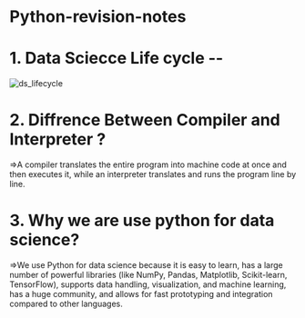 # Python-revision-notes
# 1. Data Sciecce Life cycle --
   ![ds_lifecycle](https://github.com/user-attachments/assets/8d4fdcf4-4b0e-4ef6-bff4-c3224dd59e49)
# 2. Diffrence Between Compiler and Interpreter ?
   =>A compiler translates the entire program into machine code at once and then executes it, while an interpreter translates and runs the program line by line.
# 3. Why we are use python for data science?
   =>We use Python for data science because it is easy to learn, has a large number of powerful libraries (like NumPy, Pandas, Matplotlib, Scikit-learn, TensorFlow), supports data handling, visualization, and machine learning, has a huge community, and allows for fast prototyping and integration compared to other languages.
